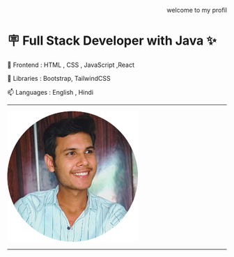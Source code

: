 <marquee>welcome to my profile</marquee>


# 🪧 Full Stack Developer with Java ✨

🔭 Frontend : HTML , CSS , JavaScript ,React

🌱 Libraries : Bootstrap, TailwindCSS

<!-- 👨‍💻 Backend : PHP / Laravel, codeIgniter, Node.js & Express -->

<!--💬 Database : MySQL, MongoDB, PostgreSQL, SQLite-->

📫 Languages : English , Hindi

<hr>

<img src="IMG_20230918_133842_650-modified.png" width="300px">

<hr>

<!--
<img src="" width="49%"><img src="coder.gif" width="49%" height="300px">


### A full stack freelancer and consultant is a professional who possesses a wide range of skills and expertise in both frontend and backend development. They have the ability to work independently or as part of a team to deliver end-to-end solutions for clients or businesses.

<hr>-->
